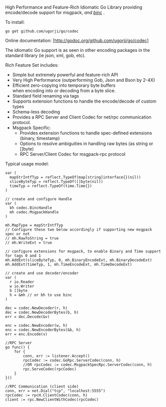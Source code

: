 High Performance and Feature-Rich Idiomatic Go Library providing
encode/decode support for msgpack, *and [binc](http://github.com/ugorji/binc)* .

To install:

    go get github.com/ugorji/go/codec

Online documentation: [http://godoc.org/github.com/ugorji/go/codec]

The idiomatic Go support is as seen in other encoding packages in
the standard library (ie json, xml, gob, etc).

Rich Feature Set includes:

  - Simple but extremely powerful and feature-rich API
  - Very High Performance (outperforming Gob, Json and Bson by 2-4X)
  - Efficient zero-copying into temporary byte buffers  
    when encoding into or decoding from a byte slice.
  - Standard field renaming via tags
  - Supports extension functions to handle the encode/decode of custom types
  - Schema-less decoding  
  - Provides a RPC Server and Client Codec for net/rpc communication protocol.
  - Msgpack Specific:
      - Provides extension functions to handle spec-defined extensions (binary, timestamp)
      - Options to resolve ambiguities in handling raw bytes (as string or []byte)  
      - RPC Server/Client Codec for msgpack-rpc protocol
      
Typical usage model:

    var (
      mapStrIntfTyp = reflect.TypeOf(map[string]interface{}(nil))
      sliceByteTyp = reflect.TypeOf([]byte(nil))
      timeTyp = reflect.TypeOf(time.Time{})
    )
    
    // create and configure Handle
    var (
      bh codec.BincHandle
      mh codec.MsgpackHandle
    )

    mh.MapType = mapStrIntfTyp
    // Configure these two below accordingly if supporting new msgpack spec or not
    // mh.RawToString = true
    // mh.WriteExt = true
    
    // configure extensions for msgpack, to enable Binary and Time support for tags 0 and 1
    mh.AddExt(sliceByteTyp, 0, mh.BinaryEncodeExt, mh.BinaryDecodeExt)
    mh.AddExt(timeTyp, 1, mh.TimeEncodeExt, mh.TimeDecodeExt)

    // create and use decoder/encoder
    var (
      r io.Reader
      w io.Writer
      b []byte
      h = &mh // or bh to use binc
    )
    
    dec = codec.NewDecoder(r, h)
    dec = codec.NewDecoderBytes(b, h)
    err = dec.Decode(&v) 
    
    enc = codec.NewEncoder(w, h)
    enc = codec.NewEncoderBytes(&b, h)
    err = enc.Encode(v)
    
    //RPC Server
    go func() {
        for {
            conn, err := listener.Accept()
            rpcCodec := codec.GoRpc.ServerCodec(conn, h)
            //OR rpcCodec := codec.MsgpackSpecRpc.ServerCodec(conn, h)
            rpc.ServeCodec(rpcCodec)
        }
    }()
    
    //RPC Communication (client side)
    conn, err = net.Dial("tcp", "localhost:5555")  
    rpcCodec := rpcH.ClientCodec(conn, h)  
    client := rpc.NewClientWithCodec(rpcCodec)

